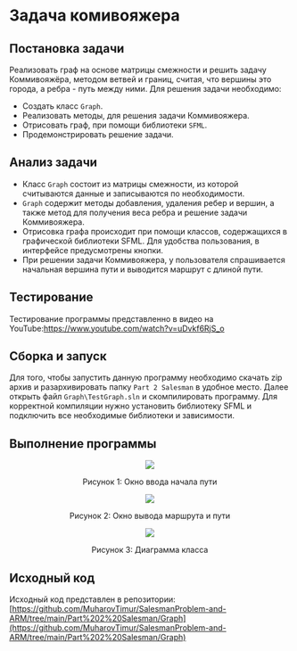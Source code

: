 # Задача комивояжера
## Постановка задачи
Реализовать граф на основе матрицы смежности и решить задачу Коммивояжёра, методом ветвей и границ, считая, что вершины это города, а ребра - путь между ними.
Для решения задачи необходимо:
- Создать класс ```Graph```.
- Реализовать методы, для решения задачи Коммивояжера.
- Отрисовать граф, при помощи библиотеки ```SFML```.
- Продемонстрировать решение задачи.

## Анализ задачи
- Класс ```Graph``` состоит из матрицы смежности, из которой считываются данные и записываются по необходимости.
- ```Graph``` содержит методы добавления, удаления ребер и вершин, а также метод для получения веса ребра и решение задачи Коммивояжера.
- Отрисовка графа происходит при помощи классов, содержащихся в графической библиотеки SFML. Для удобства пользования, в интерфейсе предусмотрены кнопки.
- При решении задачи Коммивояжера, у пользователя спрашивается начальная вершина пути и выводится маршрут с длиной пути. 

## Тестирование
Тестирование программы представленно в видео на YouTube:https://www.youtube.com/watch?v=uDvkf6RjS_o

## Сборка и запуск
Для того, чтобы запустить данную программу необходимо скачать zip архив и разархивировать папку ```Part 2 Salesman``` в удобное место. 
Далее открыть файл ```Graph\TestGraph.sln``` и скомпилировать программу. Для корректной компиляции нужно установить библиотеку SFML и подключить все необходимые библиотеки и зависимости.

## Выполнение программы

<p align="center">
    <img src="https://github.com/HardMain/Creative-Task/assets/116095858/74be9dbe-ca80-4d68-9b33-1514e61defab.jpg")
/>
</p>
<p align="center">
    Рисунок 1: Окно ввода начала пути
</p>

<p align="center">
    <img src="https://github.com/HardMain/Creative-Task/assets/116095858/1bde5597-8019-4dc1-887f-c1774aea7ecf.jpg")
/>
</p>
<p align="center">
    Рисунок 2: Окно вывода маршрута и пути
</p>

<p align="center">
    <img src="https://github.com/HardMain/Creative-Task/assets/116095858/e4d4b40e-ecac-498a-ab07-57a7e872b4b0.jpg")
/>
</p>
<p align="center">
    Рисунок 3: Диаграмма класса
</p>

## Исходный код

Исходный код представлен в репозитории: [https://github.com/MuharovTimur/SalesmanProblem-and-ARM/tree/main/Part%202%20Salesman/Graph](https://github.com/MuharovTimur/SalesmanProblem-and-ARM/tree/main/Part%202%20Salesman/Graph)
